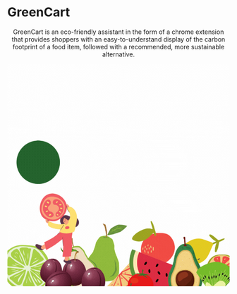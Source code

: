 # GreenCart

<div align="center"> 

GreenCart is an eco-friendly assistant in the form of a chrome extension that provides shoppers with an easy-to-understand display of the carbon footprint of a food item, followed with a recommended, more sustainable alternative.  

![GreenCart Logo](GREENCART.gif)
